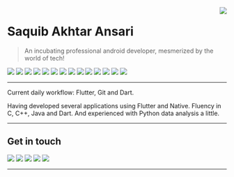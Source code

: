 <div>
<img align="right" src="https://github-readme-stats.vercel.app/api?username=saquibansari0101&show_icons=true&hide_border=true&icon_color=586069&title_color=a0a9af">
</div>


# Saquib Akhtar Ansari


> An incubating professional android developer, mesmerized by the world of tech!

![](https://img.shields.io/badge/-C-A8B9CC?style=flat-square&logo=C&logoColor=white)
![](https://img.shields.io/badge/-C++-00599C?style=flat-square&logo=c%2B%2B&logoColor=white)
![](https://img.shields.io/badge/-Python-3776AB?style=flat-square&logo=Python&logoColor=white)
![](https://img.shields.io/badge/-Java-E95420?style=flat-square&logo=Java&logoColor=white)
![](https://img.shields.io/badge/-Android%20Studio-3DDC84?style=flat-square&logo=Android%20Studio&logoColor=white)
![](https://img.shields.io/badge/-Dart-0175C1?style=flat-square&logo=Dart&logoColor=white)
![](https://img.shields.io/badge/-Android-3DDC84?style=flat-square&logo=Android&logoColor=white)
![](https://img.shields.io/badge/-Flutter-02569B?style=flat-square&logo=Flutter&logoColor=white)
![](https://img.shields.io/badge/-VSCode-24A4EB?style=flat-square&logo=Visual%20Studio%20Code&logoColor=fff)
![](https://img.shields.io/badge/-Intellij%20IDEA-000000?style=flat-square&logo=Intellij%20IDEA&logoColor=white)
![](https://img.shields.io/badge/-Git-F05032?style=flat-square&logo=Git&logoColor=white)
![](https://img.shields.io/badge/-Postman-FF6C37?style=flat-square&logo=Postman&logoColor=white)
![](https://img.shields.io/badge/-MySQL-4479A1?style=flat-square&logo=Mysql&logoColor=white)
![](https://img.shields.io/badge/-Linux-FCC624?style=flat-square&logo=Linux&logoColor=white)

---

Current daily workflow: Flutter, Git and Dart.

Having developed several applications using Flutter and Native.
Fluency in C, C++, Java and Dart.
And experienced with Python data analysis a little.

---


## Get in touch

[![](https://img.shields.io/badge/-@saquibansari0101-181717?style=flat-square&logo=Github&logoColor=white)](https://github.com/saquibansari0101)
[![](https://img.shields.io/badge/-@saquibansari0101-0A66C2?style=flat-square&logo=Linkedin&logoColor=white)](https://linkedin.com/in/saquibansari0101)
[![](https://img.shields.io/badge/-@asaquib__ansari-0078D4?style=flat-square&logo=Microsoft%20Outlook&logoColor=white)](mailto:saquib_ansari@outlook.com)
[![](https://img.shields.io/badge/-@saquibansari-F58025?style=flat-square&logo=Stack%20Overflow&logoColor=white)](https://stackoverflow.com/users/15754411/saquibansari)
[![](https://img.shields.io/badge/-@saquib__ansari-2EC866?style=flat-square&logo=Hackerrank&logoColor=white)](https://hackerrank.com/saquib_ansari)

---
